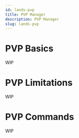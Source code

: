 ```yaml
---
id: lands-pvp
title: PVP Manager
description: PVP Manager
slug: lands-pvp
---
```


# PVP Basics
WIP
# PVP Limitations
WIP
# PVP Commands
WIP